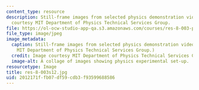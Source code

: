```yaml
---
content_type: resource
description: Still-frame images from selected physics demonstration videos. Image
  courtesy MIT Department of Physics Technical Services Group.
file: https://ol-ocw-studio-app-qa.s3.amazonaws.com/courses/res-8-003-physics-demonstration-videos-spring-2012/2012171ffb07df59cdb3f93599688586_res-8-003s12.jpg
file_type: image/jpeg
image_metadata:
  caption: Still-frame images from selected physics demonstration videos. (Image courtesy
    MIT Department of Physics Technical Services Group.)
  credit: Image courtesy MIT Department of Physics Technical Services Group.
  image-alt: A collage of images showing physics experimental set-up.
resourcetype: Image
title: res-8-003s12.jpg
uid: 2012171f-fb07-df59-cdb3-f93599688586
---
```

